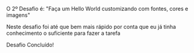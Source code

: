 O 2º Desafio é: "Faça um Hello World customizando com fontes, cores e imagens"

Neste desafio foi até que bem mais rápido por conta que eu já tinha conhecimento o suficiente para fazer a tarefa 

Desafio Concluído!